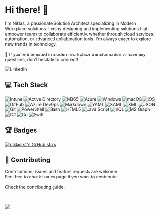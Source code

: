 # Hi there! 👋

I'm Niklas, a passionate Solution Architect specializing in Modern Workplace solutions.
I enjoy designing and implementing solutions that empower teams to collaborate efficiently, whether through cloud services, automation, or advanced collaboration tools. I'm always eager to explore new trends in technology.<br><br>
🚀 If you're interested in modern workplace transformation or have any questions, don’t hesitate to connect!

<div align="left">
  <p>
    <a href="https://www.linkedin.com/in/niklasrast/">
      <img src="https://img.shields.io/badge/LinkedIn-Connect-0A66C2?style=flat&logo=linkedin" alt="LinkedIn"/>
    </a>
  </p>
</div>

## 💻 Tech Stack
![Intune](https://img.shields.io/badge/intune-%23316192.svg?style=for-the-badge&logo=intune&logoColor=white)
![Active Directory](https://img.shields.io/badge/activedirectory-%23316192.svg?style=for-the-badge&logo=activedirectory&logoColor=white)
![M365](https://img.shields.io/badge/m365-%23316192.svg?style=for-the-badge&logo=m365&logoColor=white)
![Azure](https://img.shields.io/badge/azure-%23316192.svg?style=for-the-badge&logo=azure&logoColor=white)
![Windows](https://img.shields.io/badge/windows-191970.svg?style=for-the-badge&logo=windows&logoColor=white)
![macOS](https://img.shields.io/badge/macos-191970.svg?style=for-the-badge&logo=macos&logoColor=white)
![iOS](https://img.shields.io/badge/iOS-191970.svg?style=for-the-badge&logo=iOS&logoColor=white)
![GitHub](https://img.shields.io/badge/github-%23009639.svg?style=for-the-badge&logo=github&logoColor=white)
![Azure DevOps](https://img.shields.io/badge/azuredevops-%23009639.svg?style=for-the-badge&logo=azuredevops&logoColor=white)
![Markdown](https://img.shields.io/badge/markdown-%23ED8B00.svg?style=for-the-badge&logo=markdown&logoColor=white)
![YAML](https://img.shields.io/badge/yaml-%23ED8B00.svg?style=for-the-badge&logo=yaml&logoColor=white)
![XAML](https://img.shields.io/badge/xaml-%23ED8B00.svg?style=for-the-badge&logo=xaml&logoColor=white)
![XML](https://img.shields.io/badge/xml-%23ED8B00.svg?style=for-the-badge&logo=xml&logoColor=white)
![JSON](https://img.shields.io/badge/json-%23ED8B00.svg?style=for-the-badge&logo=json&logoColor=white)
![Git](https://img.shields.io/badge/git-%2320232a.svg?style=for-the-badge&logo=git&logoColor=white)
![PowerShell](https://img.shields.io/badge/PowerShell-%231572B6.svg?style=for-the-badge&logo=powershell&logoColor=white)
![Bash](https://img.shields.io/badge/Bash-%231572B6.svg?style=for-the-badge&logo=bash&logoColor=white)
![HTML5](https://img.shields.io/badge/html5-%231572B6.svg?style=for-the-badge&logo=html5&logoColor=white)
![Java Script](https://img.shields.io/badge/javascript-%231572B6.svg?style=for-the-badge&logo=javascript&logoColor=white)
![KQL](https://img.shields.io/badge/kql-%23E34F26.svg?style=for-the-badge&logo=kql&logoColor=white)
![MS Graph](https://img.shields.io/badge/msgraph-%23E34F26.svg?style=for-the-badge&logo=msgraph&logoColor=white)
![C#](https://img.shields.io/badge/c%23-%23DD0031.svg?style=for-the-badge&logo=csharp&logoColor=white)
![Go](https://img.shields.io/badge/go-%23DD0031.svg?style=for-the-badge&logo=go&logoColor=white)
![Swift](https://img.shields.io/badge/swift-%23DD0031.svg?style=for-the-badge&logo=swift&logoColor=white)


## 🏆 Badges

<a href="http://www.github.com/niklasrst"><img src="https://github-readme-stats.vercel.app/api?username=niklasrst&show_icons=true&hide=&count_private=true&title_color=0891b2&text_color=ffffff&icon_color=0891b2&bg_color=1c1917&hide_border=true&show_icons=true" alt="niklasrst's GitHub stats" /></a>


## 🤝 Contributing
Contributions, issues and feature requests are welcome. <br>
Feel free to check issues page if you want to contribute. <br> <br>
Check the contributing guide.

<br><br>
![](https://komarev.com/ghpvc/?username=niklasrst&color=blue&style=for-the-badge)
